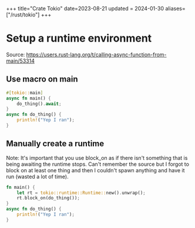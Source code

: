 +++
title="Crate Tokio"
date=2023-08-21
updated = 2024-01-30
aliases=["/rust/tokio"]
+++

# Setup a runtime environment

Source: <https://users.rust-lang.org/t/calling-async-function-from-main/53314>

## Use macro on main

```rust
#[tokio::main]
async fn main() {
    do_thing().await;
}
async fn do_thing() {
    println!("Yep I ran");
}
```

## Manually create a runtime

Note: It's important that you use block_on as if there isn't something that is being awaiting the runtime stops.
Can't remember the source but I forgot to block on at least one thing and then I couldn't spawn anything and have it run (wasted a lot of time).

```rust
fn main() {
    let rt = tokio::runtime::Runtime::new().unwrap();
    rt.block_on(do_thing());
}
async fn do_thing() {
    println!("Yep I ran");
}
```
